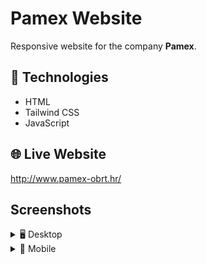 # Pamex Website
Responsive website for the company **Pamex**.

## 🔧 Technologies
- HTML
- Tailwind CSS
- JavaScript

## 🌐 Live Website
http://www.pamex-obrt.hr/

## Screenshots
<details>
  <summary>🖥️ Desktop</summary>

  <img width="1920" height="936" alt="d1" src="https://github.com/user-attachments/assets/24feb151-8c7f-484f-8c06-8f66bfd079df" />
  <img width="1920" height="802" alt="d2" src="https://github.com/user-attachments/assets/3e267369-219f-46b6-a779-3c16af97a5ab" />
  <img width="1920" height="920" alt="d3" src="https://github.com/user-attachments/assets/f39aeb2a-c8d8-46a9-aedf-ba5ab9a02481" />
  <img width="1920" height="930" alt="d4" src="https://github.com/user-attachments/assets/84350c8a-193f-4d89-ab13-f0fd46b6ee72" />

</details>

<details>
  <summary>📱 Mobile</summary>

  ![p1](https://github.com/user-attachments/assets/0a77a9da-2a6e-45ea-9533-dfecd489aa90)
  ![p2](https://github.com/user-attachments/assets/ec7bda80-7cb1-47cc-ab38-7522c87623d3)
  ![p3](https://github.com/user-attachments/assets/150456f1-ad4e-4bc4-8160-a7a3fe2e4304)
</details>

